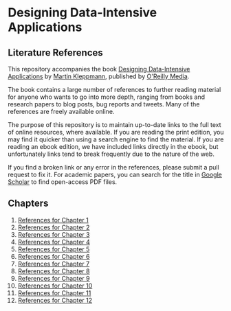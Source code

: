 Designing Data-Intensive Applications
=====================================

Literature References
---------------------

This repository accompanies the book [Designing Data-Intensive Applications](http://dataintensive.net/)
by [Martin Kleppmann](https://www.google.co.uk/maps), published by
[O'Reilly Media](http://shop.oreilly.com/product/0636920032175.do).

The book contains a large number of references to further reading material for anyone who wants to
go into more depth, ranging from books and research papers to blog posts, bug reports and tweets.
Many of the references are freely available online.

The purpose of this repository is to maintain up-to-date links to the full text of online resources,
where available. If you are reading the print edition, you may find it quicker than using a search
engine to find the material. If you are reading an ebook edition, we have included links directly in
the ebook, but unfortunately links tend to break frequently due to the nature of the web.

If you find a broken link or any error in the references, please submit a pull request to fix it.
For academic papers, you can search for the title in [Google Scholar](https://scholar.google.co.uk/)
to find open-access PDF files.

Chapters
--------

1.  [References for Chapter  1](https://github.com/ept/ddia-references/blob/master/chapter-01-refs.md)
2.  [References for Chapter  2](https://github.com/ept/ddia-references/blob/master/chapter-02-refs.md)
3.  [References for Chapter  3](https://github.com/ept/ddia-references/blob/master/chapter-03-refs.md)
4.  [References for Chapter  4](https://github.com/ept/ddia-references/blob/master/chapter-04-refs.md)
5.  [References for Chapter  5](https://github.com/ept/ddia-references/blob/master/chapter-05-refs.md)
6.  [References for Chapter  6](https://github.com/ept/ddia-references/blob/master/chapter-06-refs.md)
7.  [References for Chapter  7](https://github.com/ept/ddia-references/blob/master/chapter-07-refs.md)
8.  [References for Chapter  8](https://github.com/ept/ddia-references/blob/master/chapter-08-refs.md)
9.  [References for Chapter  9](https://github.com/ept/ddia-references/blob/master/chapter-09-refs.md)
10. [References for Chapter 10](https://github.com/ept/ddia-references/blob/master/chapter-10-refs.md)
11. [References for Chapter 11](https://github.com/ept/ddia-references/blob/master/chapter-11-refs.md)
12. [References for Chapter 12](https://github.com/ept/ddia-references/blob/master/chapter-12-refs.md)
